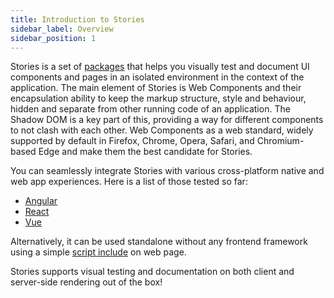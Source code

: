 ```yaml
---
title: Introduction to Stories
sidebar_label: Overview
sidebar_position: 1
---
```


Stories is a set of [packages](https://github.com/storiesjs/stories/tree/main/packages) that helps you visually test and document UI components and pages in an isolated environment in the context of the application. The main element of Stories is Web Components and their encapsulation ability to keep the markup structure, style and behaviour, hidden and separate from other running code of an application. The Shadow DOM is a key part of this, providing a way for different components to not clash with each other. Web Components as a web standard, widely supported by default in Firefox, Chrome, Opera, Safari, and Chromium-based Edge and make them the best candidate for Stories.

You can seamlessly integrate Stories with various cross-platform native and web app experiences. Here is a list of those tested so far:
- [Angular](/docs/angular/overview)
- [React](/docs/react/overview)
- [Vue](/docs/vue/overview)

Alternatively, it can be used standalone without any frontend framework using a simple [script include](/docs/intro/cdn) on web page.

Stories supports visual testing and documentation on both client and server-side rendering out of the box!